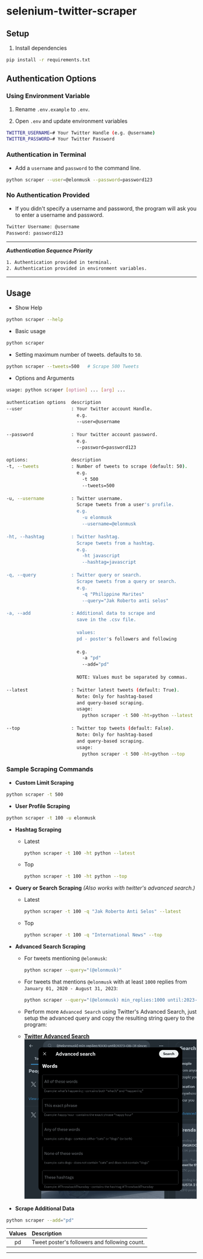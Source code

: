 # selenium-twitter-scraper
<!-- python scraper -t 10 --query="Nifty until:2023-10-08 since:2020-10-09" -->
## Setup

1. Install dependencies

```bash
pip install -r requirements.txt
```

## Authentication Options

### Using Environment Variable

1. Rename `.env.example` to `.env`.

2. Open `.env` and update environment variables

```bash
TWITTER_USERNAME=# Your Twitter Handle (e.g. @username)
TWITTER_PASSWORD=# Your Twitter Password
```

### Authentication in Terminal

- Add a `username` and `password` to the command line.

```bash
python scraper --user=@elonmusk --password=password123
```

### No Authentication Provided

- If you didn't specify a username and password, the program will
  ask you to enter a username and password.

```bash
Twitter Username: @username
Password: password123
```

---

**_Authentication Sequence Priority_**

```bash
1. Authentication provided in terminal.
2. Authentication provided in environment variables.
```

---

## Usage

- Show Help

```bash
python scraper --help
```

- Basic usage

```bash
python scraper
```

- Setting maximum number of tweets. defaults to `50`.

```bash
python scraper --tweets=500   # Scrape 500 Tweets
```

- Options and Arguments

```bash
usage: python scraper [option] ... [arg] ...

authentication options  description
--user                  : Your twitter account Handle.
                          e.g.
                          --user=@username

--password              : Your twitter account password.
                          e.g.
                          --password=password123

options:                description
-t, --tweets            : Number of tweets to scrape (default: 50).
                          e.g.
                            -t 500
                            --tweets=500

-u, --username          : Twitter username.
                          Scrape tweets from a user's profile.
                          e.g.
                            -u elonmusk
                            --username=@elonmusk

-ht, --hashtag          : Twitter hashtag.
                          Scrape tweets from a hashtag.
                          e.g.
                            -ht javascript
                            --hashtag=javascript

-q, --query             : Twitter query or search.
                          Scrape tweets from a query or search.
                          e.g.
                            -q "Philippine Marites"
                            --query="Jak Roberto anti selos"

-a, --add               : Additional data to scrape and
                          save in the .csv file.

                          values:
                          pd - poster's followers and following

                          e.g.
                            -a "pd"
                            --add="pd"

                          NOTE: Values must be separated by commas.

--latest                : Twitter latest tweets (default: True).
                          Note: Only for hashtag-based
                          and query-based scraping.
                          usage:
                            python scraper -t 500 -ht=python --latest

--top                   : Twitter top tweets (default: False).
                          Note: Only for hashtag-based
                          and query-based scraping.
                          usage:
                            python scraper -t 500 -ht=python --top
```

### Sample Scraping Commands

- **Custom Limit Scraping**

```bash
python scraper -t 500
```

- **User Profile Scraping**

```bash
python scraper -t 100 -u elonmusk
```

- **Hashtag Scraping**

  - Latest

    ```bash
    python scraper -t 100 -ht python --latest
    ```

  - Top

    ```bash
    python scraper -t 100 -ht python --top
    ```

- **Query or Search Scraping**
  _(Also works with twitter's advanced search.)_

  - Latest

    ```bash
    python scraper -t 100 -q "Jak Roberto Anti Selos" --latest
    ```

  - Top

    ```bash
    python scraper -t 100 -q "International News" --top
    ```

- **Advanced Search Scraping**

  - For tweets mentioning `@elonmusk`:

    ```bash
    python scraper --query="(@elonmusk)"
    ```

  - For tweets that mentions `@elonmusk` with at least `1000` replies from `January 01, 2020 - August 31, 2023`:

    ```bash
    python scraper --query="(@elonmusk) min_replies:1000 until:2023-08-31 since:2020-01-01"
    ```

  - Perform more `Advanced Search` using Twitter's Advanced Search, just setup the advanced query and copy the resulting string query to the program:
  - **[Twitter Advanced Search](https://twitter.com/search-advanced)**
    [![Image](./img/advanced-search-01.png)](./img/advanced-search-01.png)

- **Scrape Additional Data**

```bash
python scraper --add="pd"
```

| Values | Description                                   |
| :----: | :-------------------------------------------- |
|   pd   | Tweet poster's followers and following count. |

---
